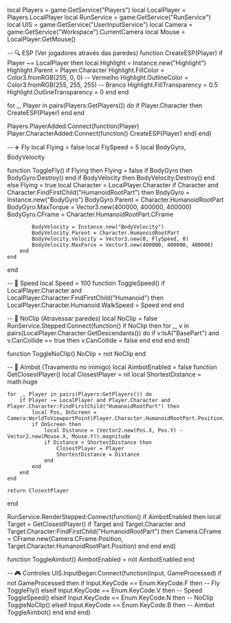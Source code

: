 local Players = game:GetService("Players")
local LocalPlayer = Players.LocalPlayer
local RunService = game:GetService("RunService")
local UIS = game:GetService("UserInputService")
local Camera = game:GetService("Workspace").CurrentCamera
local Mouse = LocalPlayer:GetMouse()

-- 🔍 ESP (Ver jogadores através das paredes)
function CreateESP(Player)
    if Player ~= LocalPlayer then
        local Highlight = Instance.new("Highlight")
        Highlight.Parent = Player.Character
        Highlight.FillColor = Color3.fromRGB(255, 0, 0) -- Vermelho
        Highlight.OutlineColor = Color3.fromRGB(255, 255, 255) -- Branco
        Highlight.FillTransparency = 0.5
        Highlight.OutlineTransparency = 0
    end
end

for _, Player in pairs(Players:GetPlayers()) do
    if Player.Character then
        CreateESP(Player)
    end
end

Players.PlayerAdded:Connect(function(Player)
    Player.CharacterAdded:Connect(function()
        CreateESP(Player)
    end)
end)

-- ✈️ Fly
local Flying = false
local FlySpeed = 5
local BodyGyro, BodyVelocity

function ToggleFly()
    if Flying then
        Flying = false
        if BodyGyro then BodyGyro:Destroy() end
        if BodyVelocity then BodyVelocity:Destroy() end
    else
        Flying = true
        local Character = LocalPlayer.Character
        if Character and Character:FindFirstChild("HumanoidRootPart") then
            BodyGyro = Instance.new("BodyGyro")
            BodyGyro.Parent = Character.HumanoidRootPart
            BodyGyro.MaxTorque = Vector3.new(400000, 400000, 400000)
            BodyGyro.CFrame = Character.HumanoidRootPart.CFrame

            BodyVelocity = Instance.new("BodyVelocity")
            BodyVelocity.Parent = Character.HumanoidRootPart
            BodyVelocity.Velocity = Vector3.new(0, FlySpeed, 0)
            BodyVelocity.MaxForce = Vector3.new(400000, 400000, 400000)
        end
    end
end

-- 🏃 Speed
local Speed = 100
function ToggleSpeed()
    if LocalPlayer.Character and LocalPlayer.Character:FindFirstChild("Humanoid") then
        LocalPlayer.Character.Humanoid.WalkSpeed = Speed
    end
end

-- 🚪 NoClip (Atravessar paredes)
local NoClip = false
RunService.Stepped:Connect(function()
    if NoClip then
        for _, v in pairs(LocalPlayer.Character:GetDescendants()) do
            if v:IsA("BasePart") and v.CanCollide == true then
                v.CanCollide = false
            end
        end
    end
end)

function ToggleNoClip()
    NoClip = not NoClip
end

-- 🎯 Aimbot (Travamento no inimigo)
local AimbotEnabled = false
function GetClosestPlayer()
    local ClosestPlayer = nil
    local ShortestDistance = math.huge

    for _, Player in pairs(Players:GetPlayers()) do
        if Player ~= LocalPlayer and Player.Character and Player.Character:FindFirstChild("HumanoidRootPart") then
            local Pos, OnScreen = Camera:WorldToViewportPoint(Player.Character.HumanoidRootPart.Position)
            if OnScreen then
                local Distance = (Vector2.new(Pos.X, Pos.Y) - Vector2.new(Mouse.X, Mouse.Y)).magnitude
                if Distance < ShortestDistance then
                    ClosestPlayer = Player
                    ShortestDistance = Distance
                end
            end
        end
    end

    return ClosestPlayer
end

RunService.RenderStepped:Connect(function()
    if AimbotEnabled then
        local Target = GetClosestPlayer()
        if Target and Target.Character and Target.Character:FindFirstChild("HumanoidRootPart") then
            Camera.CFrame = CFrame.new(Camera.CFrame.Position, Target.Character.HumanoidRootPart.Position)
        end
    end
end)

function ToggleAimbot()
    AimbotEnabled = not AimbotEnabled
end

-- 🎮 Controles
UIS.InputBegan:Connect(function(Input, GameProcessed)
    if not GameProcessed then
        if Input.KeyCode == Enum.KeyCode.F then -- Fly
            ToggleFly()
        elseif Input.KeyCode == Enum.KeyCode.V then -- Speed
            ToggleSpeed()
        elseif Input.KeyCode == Enum.KeyCode.N then -- NoClip
            ToggleNoClip()
        elseif Input.KeyCode == Enum.KeyCode.B then -- Aimbot
            ToggleAimbot()
        end
    end
end)
